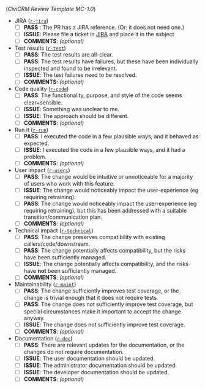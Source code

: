 (*CiviCRM Review Template MC-1.0*)

<!-- In each category, choose the option that most applies. Optionally, provide more details or explanation in the "Comments". -->

* JIRA ([`r-jira`](https://docs.civicrm.org/dev/en/latest/standards/review/#r-jira))
    * [ ] __PASS__ : The PR has a JIRA reference. (Or: it does not need one.)
    * [ ] __ISSUE__: Please file a ticket in [JIRA](http://issues.civicrm.org/) and place it in the subject
    * [ ] __COMMENTS__: *(optional)*
* Test results ([`r-test`](https://docs.civicrm.org/dev/en/latest/standards/review/#r-test))
    * [ ] __PASS__: The test results are all-clear.
    * [ ] __PASS__: The test results have failures, but these have been individually inspected and found to be irrelevant.
    * [ ] __ISSUE__: The test failures need to be resolved.
    * [ ] __COMMENTS__: *(optional)*
* Code quality ([`r-code`](https://docs.civicrm.org/dev/en/latest/standards/review/#r-code))
    * [ ] __PASS__: The functionality, purpose, and style of the code seems clear+sensible.
    * [ ] __ISSUE__: Something was unclear to me.
    * [ ] __ISSUE__: The approach should be different.
    * [ ] __COMMENTS__: *(optional)*
* Run it ([`r-run`](https://docs.civicrm.org/dev/en/latest/standards/review/#r-run))
    * [ ] __PASS__: I executed the code in a few plausible ways, and it behaved as expected.
    * [ ] __ISSUE__: I executed the code in a few plausible ways, and it had a problem.
    * [ ] __COMMENTS__: *(optional)*
* User impact ([`r-users`](https://docs.civicrm.org/dev/en/latest/standards/review/#r-users))
    * [ ] __PASS__: The change would be intuitive or unnoticeable for a majority of users who work with this feature.
    * [ ] __ISSUE__: The change would noticeably impact the user-experience (eg requiring retraining).
    * [ ] __PASS__: The change would noticeably impact the user-experience (eg requiring retraining), but this has been addressed with a suitable transition/communication plan.
    * [ ] __COMMENTS__: *(optional)*
* Technical impact ([`r-technical`](https://docs.civicrm.org/dev/en/latest/standards/review/#r-technical))
    * [ ] __PASS__: The change preserves compatibility with existing callers/code/downstream.
    * [ ] __PASS__: The change potentially affects compatibility, but the risks have been sufficiently managed.
    * [ ] __ISSUE__: The change potentially affects compatibility, and the risks have **not** been sufficiently managed.
    * [ ] __COMMENTS__: *(optional)*
* Maintainability ([`r-maint`](https://docs.civicrm.org/dev/en/latest/standards/review/#r-maint))
    * [ ] __PASS__: The change sufficiently improves test coverage, or the change is trivial enough that it does not require tests.
    * [ ] __PASS__: The change does not sufficiently improve test coverage, but special circumstances make it important to accept the change anyway.
    * [ ] __ISSUE__: The change does not sufficiently improve test coverage. 
    * [ ] __COMMENTS__: *(optional)*
* Documentation ([`r-doc`](https://docs.civicrm.org/dev/en/latest/standards/review/#r-doc))
    * [ ] __PASS__: There are relevant updates for the documentation, or the changes do not require documentation.
    * [ ] __ISSUE__: The user documentation should be updated.
    * [ ] __ISSUE__: The administrator documentation should be updated.
    * [ ] __ISSUE__: The developer documentation should be updated.
    * [ ] __COMMENTS__: *(optional)*
